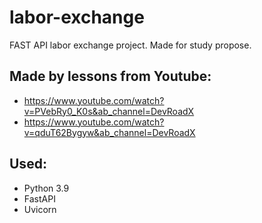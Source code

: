 # labor-exchange
FAST API labor exchange project. Made for study propose.

## Made by lessons from Youtube:
- https://www.youtube.com/watch?v=PVebRy0_K0s&ab_channel=DevRoadX
- https://www.youtube.com/watch?v=qduT62Bygyw&ab_channel=DevRoadX


## Used:
- Python 3.9
- FastAPI
- Uvicorn